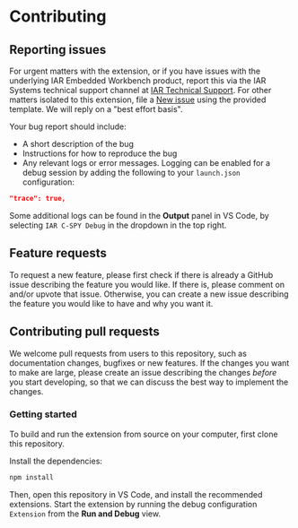 # Contributing

## Reporting issues

For urgent matters with the extension, or if you have issues with the underlying IAR Embedded Workbench product, report this via the IAR Systems technical support channel at [IAR Technical Support](https://www.iar.com/knowledge/support/request-technical-support/).
For other matters isolated to this extension, file a [New issue](https://github.com/IARSystems/iar-vsc-debug/issues/new/choose) using the provided template. We will reply on a "best effort basis".

Your bug report should include:

* A short description of the bug
* Instructions for how to reproduce the bug
* Any relevant logs or error messages. Logging can be enabled for a debug session by adding the following to your `launch.json` configuration:

 ```json
 "trace": true,
 ```

Some additional logs can be found in the **Output** panel in VS Code, by selecting `IAR C-SPY Debug` in the dropdown in the top right.

## Feature requests

To request a new feature, please first check if there is already a GitHub issue describing the feature you would like.
If there is, please comment on and/or upvote that issue. Otherwise, you can create a new issue describing the feature
you would like to have and why you want it.

## Contributing pull requests

We welcome pull requests from users to this repository, such as documentation changes, bugfixes or new features.
If the changes you want to make are large, please create an issue describing the changes *before* you start developing,
so that we can discuss the best way to implement the changes.

### Getting started

To build and run the extension from source on your computer, first clone this repository.

Install the dependencies:

```sh
npm install
```

Then, open this repository in VS Code, and install the recommended extensions.
Start the extension by running the debug configuration `Extension` from the **Run and Debug** view.
